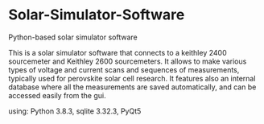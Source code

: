 # Solar-Simulator-Software
Python-based solar simulator software

This is a solar simulator software that connects to a keithley 2400 sourcemeter and Keithley 2600 sourcemeters. 
It allows to make various types of voltage and current scans and sequences of measurements, typically used for perovskite solar cell research. 
It features also an internal database where all the measurements are saved automatically, and can be accessed easily from the gui. 

using: Python 3.8.3, sqlite 3.32.3, PyQt5

